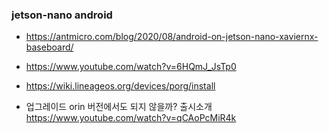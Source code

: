 


### jetson-nano android

- https://antmicro.com/blog/2020/08/android-on-jetson-nano-xaviernx-baseboard/
- https://www.youtube.com/watch?v=6HQmJ_JsTp0
- https://wiki.lineageos.org/devices/porg/install

- 업그레이드 orin 버전에서도 되지 않을까?  출시소개 https://www.youtube.com/watch?v=qCAoPcMiR4k

